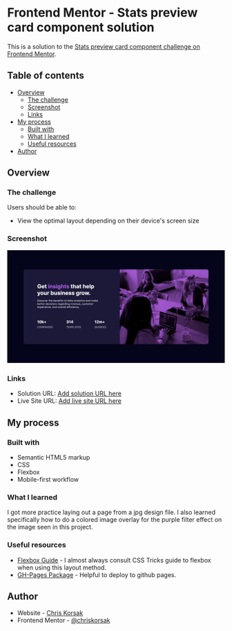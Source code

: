 # Frontend Mentor - Stats preview card component solution

This is a solution to the [Stats preview card component challenge on Frontend Mentor](https://www.frontendmentor.io/challenges/stats-preview-card-component-8JqbgoU62).

## Table of contents

- [Overview](#overview)
  - [The challenge](#the-challenge)
  - [Screenshot](#screenshot)
  - [Links](#links)
- [My process](#my-process)
  - [Built with](#built-with)
  - [What I learned](#what-i-learned)
  - [Useful resources](#useful-resources)
- [Author](#author)

## Overview

### The challenge

Users should be able to:

- View the optimal layout depending on their device's screen size

### Screenshot

![](dist/images/app-screenshot.jpg)

### Links

- Solution URL: [Add solution URL here](https://your-solution-url.com)
- Live Site URL: [Add live site URL here](https://your-live-site-url.com)

## My process

### Built with

- Semantic HTML5 markup
- CSS
- Flexbox
- Mobile-first workflow

### What I learned

I got more practice laying out a page from a jpg design file. I also learned specifically how to do a colored image overlay for the purple filter effect on the image seen in this project.

### Useful resources

- [Flexbox Guide](https://css-tricks.com/snippets/css/a-guide-to-flexbox/) - I almost always consult CSS Tricks guide to flexbox when using this layout method.
- [GH-Pages Package](https://www.npmjs.com/package/gh-pages) - Helpful to deploy to github pages.

## Author

- Website - [Chris Korsak](https://www.chriskorsak.net)
- Frontend Mentor - [@chriskorsak](https://www.frontendmentor.io/profile/chriskorsak)